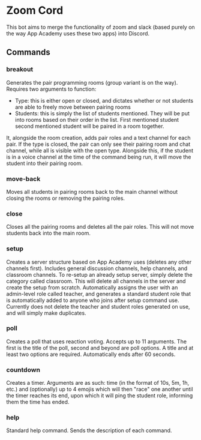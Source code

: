 # Zoom Cord

This bot aims to merge the functionality of zoom and slack (based purely on the way App Academy uses these two apps) into Discord.

## Commands
 
### breakout
Generates the pair programming rooms (group variant is on the way).
Requires two arguments to function:
 - Type: this is either open or closed, and dictates whether or not students are able to freely move between pairing rooms
 - Students: this is simply the list of students mentioned. They will be put into rooms based on their order in the list. First mentioned student
   second mentioned student will be paired in a room together.
   
It, alongside the room creation, adds pair roles and a text channel for each pair. If the type is closed, the pair can only see their pairing room and chat channel,
while all is visible with the open type. Alongside this, if the student is in a voice channel at the time of the command being run, it will move the student into their
pairing room.

### move-back
Moves all students in pairing rooms back to the main channel without closing the rooms or removing the pairing roles.

### close
Closes all the pairing rooms and deletes all the pair roles. This will not move students back into the main room.

### setup
Creates a server structure based on App Academy uses (deletes any other channels first). Includes general discussion channels, help channels, and classroom channels. 
To re-setup an already setup server, simply delete the category called classroom. This will delete all channels in the server and create the setup from scratch.
Automatically assigns the user with an admin-level role called teacher, and generates a standard student role that is automatically added to anyone who joins after
setup command use.
Currently does not delete the teacher and student roles generated on use, and will simply make duplicates.

### poll
Creates a poll that uses reaction voting. Accepts up to 11 arguments. The first is the title of the poll, second and beyond are poll options.
A title and at least two options are required. Automatically ends after 60 seconds.

### countdown
Creates a timer. Arguments are as such: time (in the format of 10s, 5m, 1h, etc.) and (optionally) up to 4 emojis which will then "race" one another until
the timer reaches its end, upon which it will ping the student role, informing them the time has ended.

### help
Standard help command. Sends the description of each command.
